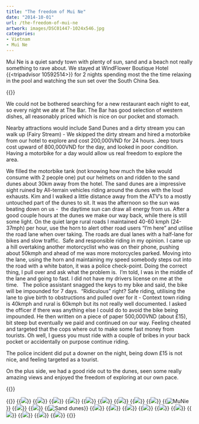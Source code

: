 ```yaml
---
title: "The freedom of Mui Ne"
date: "2014-10-01"
url: /the-freedom-of-mui-ne
artwork: images/DSC01447-1024x546.jpg
categories:
- Vietnam
- Mui Ne
---
```


Mui Ne is a quiet sandy town with plenty of sun, sand and a beach not really something to rave about. We stayed at WindFlower Boutique Hotel {{<tripadvisor 10592514>}} for 2 nights spending most the the time relaxing in the pool and watching the sun set over the South China Sea.

{{<place ChIJN1gcRd2PdjER6vRhBChU9Uk>}}

We could not be bothered searching for a new restaurant each night to eat, so every night we ate at The Bar. The Bar has good selection of western dishes, all reasonably priced which is nice on our pocket and stomach.

Nearby attractions would include Sand Dunes and a dirty stream you can walk up (Fairy Stream) - We skipped the dirty stream and hired a motorbike from our hotel to explore and cost 200,000VND for 24 hours. Jeep tours cost upward of 800,000VND for the day, and looked in poor condition. Having a motorbike for a day would allow us real freedom to explore the area.

We filled the motorbike tank (not knowing how much the bike would consume with 2 people one) put our helmets on and ridden to the sand dunes about 30km away from the hotel. The sand dunes are a impressive sight ruined by All-terrain vehicles riding around the dunes with the loud exhausts. Kim and I walked a little distance away from the ATV’s to a mostly untouched part of the dunes to sit. It was the afternoon so the sun was beating down on us -  the daytime sun can draw all energy from us. After a good couple hours at the dunes we make our way back, while there is still some light. On the quiet large rural roads I maintained 40-60 kmph (24-37mph) per hour, use the horn to alert other road users “I’m here” and utilise the road lane when over taking. The roads are dual lanes with a half-lane for bikes and slow traffic.  Safe and responsible riding in my opinion. I came up a hill overtaking another motorcyclist who was on their phone, pushing about 50kmph and ahead of me was more motorcycles parked. Moving into the lane, using the horn and maintaining my speed somebody steps out into the road with a white baton, it was a police check-point. Doing the correct thing, I pull over and ask what the problem is.  I’m told, I was in the middle of the lane and going to fast. I did not have my drivers license on me at the time.   The police assistant snagged the keys to my bike and said, the bike will be impounded for 7 days.  “Ridiculous” right? Safe riding, utilising the lane to give birth to obstructions and pulled over for it - Context town riding is 40kmph and rural is 60kmph but its not really well documented. I asked the officer if there was anything else I could do to avoid the bike being impounded. He then written on a piece of paper 500,000VND (about £15), bit steep but eventually we paid and continued on our way. Feeling cheated and targeted that the cops where out to make some fast money from tourists. Oh well, I guess you must ride with a couple of bribes in your back pocket or accidentally on purpose continue riding.

The police incident did put a downer on the night, being down £15 is not nice, and feeling targeted as a tourist.

On the plus side, we had a good ride out to the dunes, seen some really amazing views and enjoyed the freedom of exploring at our own pace.

{{<place ChIJG0sCU6yPdjERGKRMrcgkOxU>}}

{{<gallery>}}
  {{<img src="images/IMG_5336.jpg">}}
  {{<img src="images/IMG_5337.jpg">}}
  {{<img src="images/IMG_5333.jpg">}}
  {{<img src="images/IMG_5338.jpg">}}
  {{<img src="images/IMG_53521.jpg">}}
  {{<img src="images/DSC01493.jpg">}}
  {{<img src="images/DSC01533.jpg">}}
  {{<img src="images/DSC01480.jpg">}}
  {{<img src="images/DSC01468.jpg" oriantation="portrait">}}
  {{<img src="images/DSC01524.jpg" title="MuNie" oriantation="large">}}
  {{<img src="images/IMG_5351.jpg">}}
  {{<img src="images/DSC01538.jpg" oriantation="portrait">}}
  {{<img src="images/DSC01472.jpg" title="Sand dunes">}}
  {{<img src="images/DSC01535.jpg">}}
  {{<img src="images/IMG_5361.jpg">}}
  {{<img src="images/IMG_5364.jpg">}}
  {{<img src="images/DSC01546.jpg">}}
  {{<img src="images/IMG_5320.jpg">}}
  {{<img src="images/IMG_20140929_134138.jpg">}}
  {{<img src="images/PANO_20140929_125939.jpg">}}
  {{<img src="images/IMG_20141001_104917-EFFECTS.jpg">}}
  {{<img src="images/PANO_20141001_104821.jpg">}}
  {{<img src="images/DSC01447.jpg">}}
{{</gallery>}}
